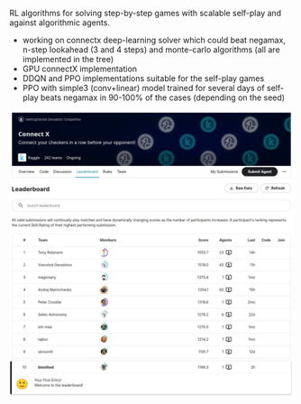 RL algorithms for solving step-by-step games with scalable self-play
and against algorithmic agents.

* working on connectx deep-learning solver which could beat negamax,
  n-step lookahead (3 and 4 steps) and monte-carlo algorithms (all are
  implemented in the tree)
* GPU connectX implementation
* DDQN and PPO implementations suitable for the self-play games
* PPO with simple3 (conv+linear) model trained for several days of
  self-play beats negamax in 90-100% of the cases (depending on the seed)

![Kaggle submission results (~1150 score, ~10 place)](dnn/kaggle_submission.jpg)
